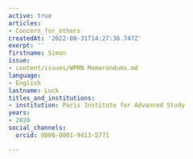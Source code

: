 ```yaml
---
active: true
articles:
- Concern_for_others
createdAt: '2022-08-31T14:27:36.747Z'
exerpt: ''
firstname: Simon
issue:
- content/issues/WPRN Memorandums.md
language:
- English
lastname: Luck
titles_and_institutions:
- institution: Paris Institute for Advanced Study
years:
- 2020
social_channels:
  orcid: 0000-0001-9413-5771

---
```

